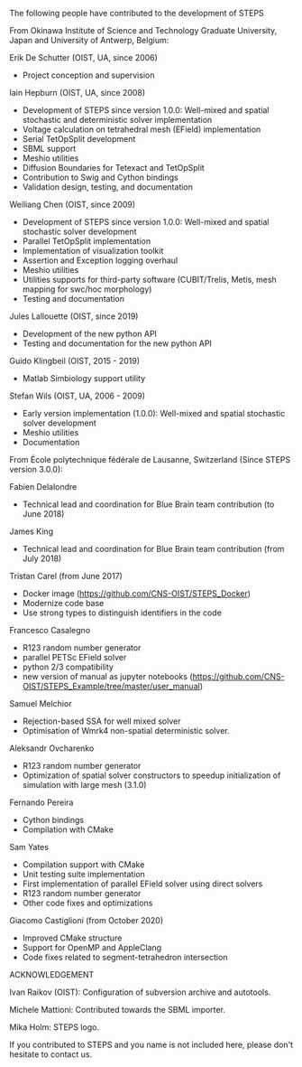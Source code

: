 The following people have contributed to the development of STEPS

From Okinawa Institute of Science and Technology Graduate University, Japan and University of Antwerp, Belgium:

Erik De Schutter (OIST, UA, since 2006)
* Project conception and supervision

Iain Hepburn (OIST, UA, since 2008)
* Development of STEPS since version 1.0.0: Well-mixed and spatial stochastic and deterministic solver implementation
* Voltage calculation on tetrahedral mesh (EField) implementation
* Serial TetOpSplit development
* SBML support
* Meshio utilities
* Diffusion Boundaries for Tetexact and TetOpSplit
* Contribution to Swig and Cython bindings
* Validation design, testing, and documentation

Weiliang Chen (OIST, since 2009)
* Development of STEPS since version 1.0.0: Well-mixed and spatial stochastic solver development
* Parallel TetOpSplit implementation
* Implementation of visualization toolkit
* Assertion and Exception logging overhaul
* Meshio utilities
* Utilities supports for third-party software (CUBIT/Trelis, Metis, mesh mapping for swc/hoc morphology)
* Testing and documentation

Jules Lallouette (OIST, since 2019)
* Development of the new python API
* Testing and documentation for the new python API

Guido Klingbeil  (OIST, 2015 - 2019)
* Matlab Simbiology support utility

Stefan Wils (OIST, UA, 2006 - 2009)
* Early version implementation (1.0.0): Well-mixed and spatial stochastic solver development
* Meshio utilities
* Documentation


From École polytechnique fédérale de Lausanne, Switzerland (Since STEPS version 3.0.0):

Fabien Delalondre
* Technical lead and coordination for Blue Brain team contribution (to June 2018)

James King
* Technical lead and coordination for Blue Brain team contribution (from July 2018)

Tristan Carel (from June 2017)
* Docker image (https://github.com/CNS-OIST/STEPS_Docker)
* Modernize code base
* Use strong types to distinguish identifiers in the code

Francesco Casalegno
* R123 random number generator
* parallel PETSc EField solver
* python 2/3 compatibility
* new version of manual as jupyter notebooks (https://github.com/CNS-OIST/STEPS_Example/tree/master/user_manual)

Samuel Melchior
* Rejection-based SSA for well mixed solver
* Optimisation of Wmrk4 non-spatial deterministic solver.

Aleksandr Ovcharenko
* R123 random number generator
* Optimization of spatial solver constructors to speedup initialization of simulation with large mesh (3.1.0)

Fernando Pereira
* Cython bindings
* Compilation with CMake

Sam Yates
* Compilation support with CMake
* Unit testing suite implementation
* First implementation of parallel EField solver using direct solvers
* R123 random number generator
* Other code fixes and optimizations

Giacomo Castiglioni (from October 2020)
* Improved CMake structure
* Support for OpenMP and AppleClang
* Code fixes related to segment-tetrahedron intersection


ACKNOWLEDGEMENT

Ivan Raikov (OIST): Configuration of subversion archive and autotools.

Michele Mattioni: Contributed towards the SBML importer.

Mika Holm: STEPS logo.


If you contributed to STEPS and you name is not included here,
please don't hesitate to contact us.

